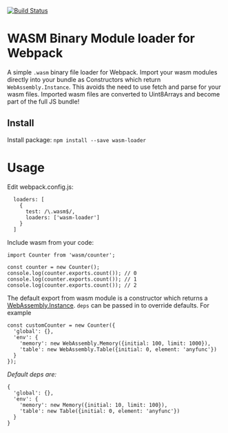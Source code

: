 [![Build Status](https://travis-ci.org/ballercat/wasm-loader.svg?branch=master)](https://travis-ci.org/ballercat/wasm-loader)

# WASM Binary Module loader for Webpack

A simple `.wasm` binary file loader for Webpack. Import your wasm modules directly into your bundle as Constructors which return `WebAssembly.Instance`. This avoids the need to use fetch and parse for your wasm files. Imported wasm files
are converted to Uint8Arrays and become part of the full JS bundle!

## Install

Install package:
`npm install --save wasm-loader`

# Usage

Edit webpack.config.js:
```
  loaders: [
    {
      test: /\.wasm$/,
      loaders: ['wasm-loader']
    }
  ]
```

Include wasm from your code:

```
import Counter from 'wasm/counter';

const counter = new Counter();
console.log(counter.exports.count()); // 0
console.log(counter.exports.count()); // 1
console.log(counter.exports.count()); // 2
```

The default export from wasm module is a constructor which returns a [WebAssembly.Instance](https://developer.mozilla.org/en-US/docs/Web/JavaScript/Reference/Global_Objects/WebAssembly/Instance). `deps` can be passed in to
override defaults. For example

```
const customCounter = new Counter({
  'global': {},
  'env': {
    'memory': new WebAssembly.Memory({initial: 100, limit: 1000}),
    'table': new WebAssembly.Table({initial: 0, element: 'anyfunc'})
  }
});
```

*Default deps are:*
```
{
  'global': {},
  'env': {
    'memory': new Memory({initial: 10, limit: 100}),
    'table': new Table({initial: 0, element: 'anyfunc'})
  }
}
```

